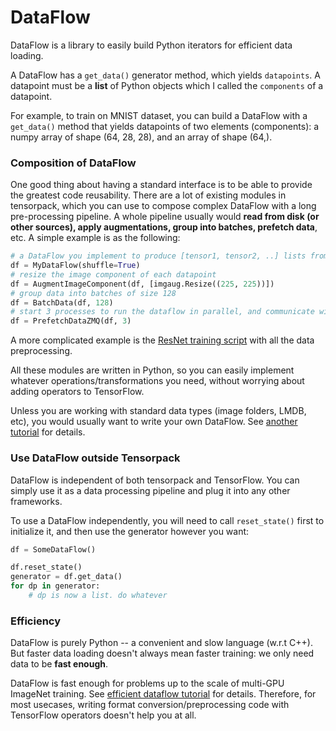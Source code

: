 
# DataFlow

DataFlow is a library to easily build Python iterators for efficient data loading.

A DataFlow has a `get_data()` generator method,
which yields `datapoints`.
A datapoint must be a **list** of Python objects which I called the `components` of a datapoint.

For example, to train on MNIST dataset, you can build a DataFlow with a `get_data()` method
that yields datapoints of two elements (components):
a numpy array of shape (64, 28, 28), and an array of shape (64,).

### Composition of DataFlow
One good thing about having a standard interface is to be able to provide
the greatest code reusability.
There are a lot of existing modules in tensorpack, which you can use to compose
complex DataFlow with a long pre-processing pipeline. A whole pipeline usually
would __read from disk (or other sources), apply augmentations, group into batches,
prefetch data__, etc. A simple example is as the following:

````python
# a DataFlow you implement to produce [tensor1, tensor2, ..] lists from whatever sources:
df = MyDataFlow(shuffle=True)
# resize the image component of each datapoint
df = AugmentImageComponent(df, [imgaug.Resize((225, 225))])
# group data into batches of size 128
df = BatchData(df, 128)
# start 3 processes to run the dataflow in parallel, and communicate with ZeroMQ
df = PrefetchDataZMQ(df, 3)
````
A more complicated example is the [ResNet training script](../examples/ResNet/imagenet-resnet.py)
with all the data preprocessing.

All these modules are written in Python,
so you can easily implement whatever operations/transformations you need,
without worrying about adding operators to TensorFlow.

Unless you are working with standard data types (image folders, LMDB, etc),
you would usually want to write your own DataFlow.
See [another tutorial](http://tensorpack.readthedocs.io/en/latest/tutorial/extend/dataflow.html)
for details.

<!--
   - TODO mention RL, distributed data, and zmq operator in the future.
	 -->

### Use DataFlow outside Tensorpack
DataFlow is independent of both tensorpack and TensorFlow.
You can simply use it as a data processing pipeline and plug it into any other frameworks.

To use a DataFlow independently, you will need to call `reset_state()` first to initialize it,
and then use the generator however you want:
```python
df = SomeDataFlow()

df.reset_state()
generator = df.get_data()
for dp in generator:
	# dp is now a list. do whatever
```

### Efficiency

DataFlow is purely Python -- a convenient and slow language (w.r.t C++). But faster data loading doesn't always mean faster
training: we only need data to be __fast enough__.

DataFlow is fast enough for problems up to the scale of multi-GPU ImageNet training.
See [efficient dataflow tutorial](http://tensorpack.readthedocs.io/en/latest/tutorial/efficient-dataflow.html)
for details.
Therefore, for most usecases, writing format conversion/preprocessing code with TensorFlow operators doesn't help you at all.
